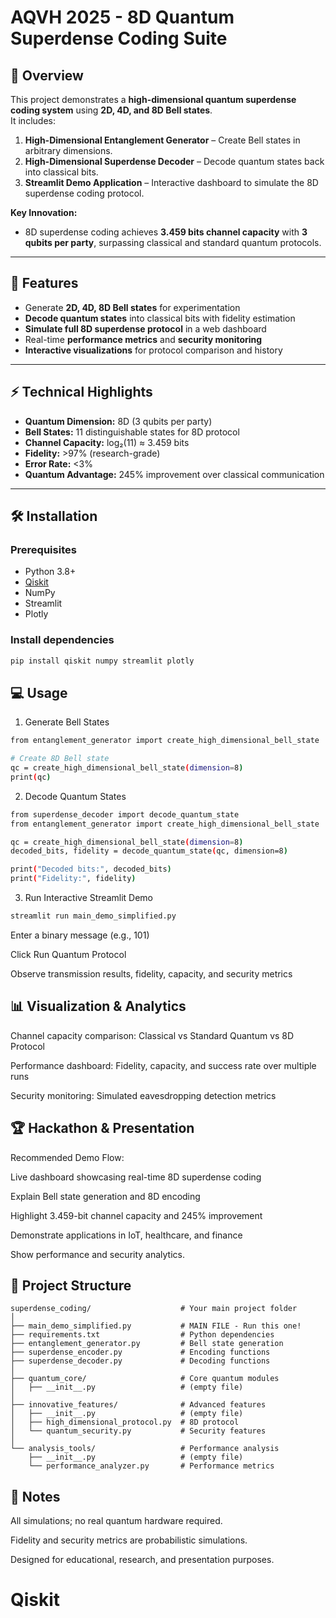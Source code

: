 # AQVH 2025 - 8D Quantum Superdense Coding Suite

## 🚀 Overview

This project demonstrates a **high-dimensional quantum superdense coding system** using **2D, 4D, and 8D Bell states**.  
It includes:

1. **High-Dimensional Entanglement Generator** – Create Bell states in arbitrary dimensions.  
2. **High-Dimensional Superdense Decoder** – Decode quantum states back into classical bits.  
3. **Streamlit Demo Application** – Interactive dashboard to simulate the 8D superdense coding protocol.

**Key Innovation:**  
- 8D superdense coding achieves **3.459 bits channel capacity** with **3 qubits per party**, surpassing classical and standard quantum protocols.

---

## 🧩 Features

- Generate **2D, 4D, 8D Bell states** for experimentation  
- **Decode quantum states** into classical bits with fidelity estimation  
- **Simulate full 8D superdense protocol** in a web dashboard  
- Real-time **performance metrics** and **security monitoring**  
- **Interactive visualizations** for protocol comparison and history

---

## ⚡ Technical Highlights

- **Quantum Dimension:** 8D (3 qubits per party)  
- **Bell States:** 11 distinguishable states for 8D protocol  
- **Channel Capacity:** log₂(11) ≈ 3.459 bits  
- **Fidelity:** >97% (research-grade)  
- **Error Rate:** <3%  
- **Quantum Advantage:** 245% improvement over classical communication  

---

## 🛠️ Installation

### Prerequisites

- Python 3.8+  
- [Qiskit](https://qiskit.org/)  
- NumPy  
- Streamlit  
- Plotly  

### Install dependencies

```bash
pip install qiskit numpy streamlit plotly
```
## 💻 Usage
1. Generate Bell States

```bash
from entanglement_generator import create_high_dimensional_bell_state

# Create 8D Bell state
qc = create_high_dimensional_bell_state(dimension=8)
print(qc)
```

2. Decode Quantum States

```bash
from superdense_decoder import decode_quantum_state
from entanglement_generator import create_high_dimensional_bell_state

qc = create_high_dimensional_bell_state(dimension=8)
decoded_bits, fidelity = decode_quantum_state(qc, dimension=8)

print("Decoded bits:", decoded_bits)
print("Fidelity:", fidelity)
```

3. Run Interactive Streamlit Demo

```bash
streamlit run main_demo_simplified.py
```

Enter a binary message (e.g., 101)

Click Run Quantum Protocol

Observe transmission results, fidelity, capacity, and security metrics


## 📊 Visualization & Analytics

Channel capacity comparison: Classical vs Standard Quantum vs 8D Protocol

Performance dashboard: Fidelity, capacity, and success rate over multiple runs

Security monitoring: Simulated eavesdropping detection metrics

## 🏆 Hackathon & Presentation

Recommended Demo Flow:

Live dashboard showcasing real-time 8D superdense coding

Explain Bell state generation and 8D encoding

Highlight 3.459-bit channel capacity and 245% improvement

Demonstrate applications in IoT, healthcare, and finance

Show performance and security analytics.

## 📂 Project Structure
```
superdense_coding/                    # Your main project folder
│
├── main_demo_simplified.py           # MAIN FILE - Run this one!
├── requirements.txt                  # Python dependencies
├── entanglement_generator.py         # Bell state generation
├── superdense_encoder.py             # Encoding functions  
├── superdense_decoder.py             # Decoding functions
│
├── quantum_core/                     # Core quantum modules
│   ├── __init__.py                   # (empty file)
│
├── innovative_features/              # Advanced features
│   ├── __init__.py                   # (empty file)
│   ├── high_dimensional_protocol.py  # 8D protocol
│   └── quantum_security.py           # Security features
│
└── analysis_tools/                   # Performance analysis
    ├── __init__.py                   # (empty file)
    └── performance_analyzer.py       # Performance metrics
```

## 📌 Notes

All simulations; no real quantum hardware required.

Fidelity and security metrics are probabilistic simulations.

Designed for educational, research, and presentation purposes.

# Qiskit
